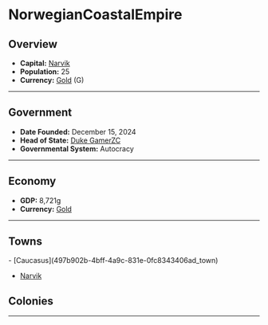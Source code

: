 <!--UNDEDITED FILE, remove this entire line if this file has been edited!-->
# <!--NAME-->NorwegianCoastalEmpire<!--NAME-->

## Overview

- **Capital:** <!--CAPITAL_LINK-->[Narvik](99bea6d4-fc8c-4d16-8a8d-3bee77a27429_town)<!--CAPITAL_LINK-->
- **Population:** <!--POPULATION-->25<!--POPULATION-->
- **Currency:** <!--CURRENCY_LINK-->[Gold](Gold_currency)<!--CURRENCY_LINK--> (<!--CURRENCY_ABV-->G<!--CURRENCY_ABV-->)

---

## Government

- **Date Founded:** <!--FOUNDED-->December 15, 2024<!--FOUNDED-->
- **Head of State:** <!--LEADER_TITLE_LINK-->[Duke GamerZC](GamerZC_user)<!--LEADER_TITLE_LINK-->
- **Governmental System:** <!--GOVERNMENT-->Autocracy<!--GOVERNMENT-->

---

## Economy

- **GDP:** <!--GDP-->8,721g<!--GDP-->
- **Currency:** <!--CURRENCY_LINK-->[Gold](Gold_currency)<!--CURRENCY_LINK-->

---

## Towns

<!--TOWNS-->- [Caucasus](497b902b-4bff-4a9c-831e-0fc8343406ad_town)
- [Narvik](99bea6d4-fc8c-4d16-8a8d-3bee77a27429_town)<!--TOWNS-->

## Colonies

<!--COLONIES--><!--COLONIES-->

---